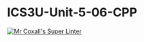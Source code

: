 # ICS3U-Unit-5-06-CPP

[![Mr Coxall's Super Linter](https://github.com/Johanna-liu16/ICS3U-Unit-5-06-CPP/workflows/Mr%20Coxall's%20Super%20Linter/badge.svg)](https://github.com/Johanna-liu16/ICS3U-Unit-5-06-CPP/actions/)
